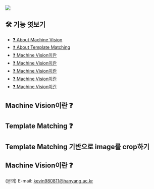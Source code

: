 <img src="https://capsule-render.vercel.app/api?type=rounded&color=A3DCBE&height=200&section=header&text=Guideline%20for%20beginner&fontSize=70" />

## 🛠 기능 엿보기
  - [❓ About Machine Vision](#machine-vision이란)
  - [❓ About Template Matching](#template-matching)
  - [❓ Machine Vision이란](#template-matching-기반으로-image를-crop하기)
  - [❓ Machine Vision이란](#machine-vision이란)
  - [❓ Machine Vision이란](#machine-vision이란)
  - [❓ Machine Vision이란](#machine-vision이란)
  - [❓ Machine Vision이란](#machine-vision이란)


## Machine Vision이란 ❓


## Template Matching ❓


## Template Matching 기반으로 image를 crop하기

## Machine Vision이란 ❓


(문의) E-mail: kevin980811@hanyang.ac.kr
